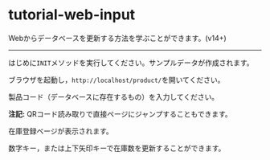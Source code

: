 # tutorial-web-input
Webからデータベースを更新する方法を学ぶことができます。(v14+)

---

はじめに```INIT```メソッドを実行してください。サンプルデータが作成されます。

ブラウザを起動し，```http://localhost/product/```を開いてください。

製品コード（データベースに存在するもの）を入力してください。

**注記:** QRコード読み取りで直接ページにジャンプすることもできます。

在庫登録ベージが表示されます。

数字キー，または上下矢印キーで在庫数を更新することができます。
